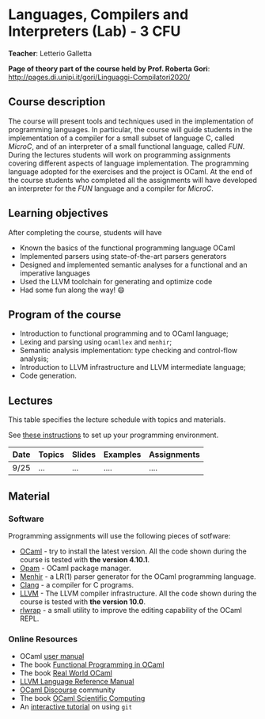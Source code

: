 # Languages, Compilers and Interpreters (Lab) - 3 CFU
**Teacher**: Letterio Galletta

**Page of theory part of the course held by Prof. Roberta Gori**: http://pages.di.unipi.it/gori/Linguaggi-Compilatori2020/

## Course description
The course will present tools and techniques used in the implementation of programming languages. 
In particular, the course will guide students in the implementation of a compiler for a small 
subset of language C, called *MicroC*, and of an interpreter of a small functional language, called *FUN*. During the lectures students will work on programming assignments covering different aspects of language implementation. The programming language adopted for the exercises and the project is OCaml. At the end of the course students who completed all the assignments will have developed an interpreter for the *FUN* language and a compiler for *MicroC*. 


## Learning objectives

After completing the course, students will have  
* Known the basics of the functional programming language OCaml
* Implemented parsers using state-of-the-art parsers generators 
* Designed and implemented semantic analyses for a functional and an imperative languages
* Used the LLVM toolchain for generating and optimize code 
* Had some fun along the way! :smile: 

## Program of the course

* Introduction to functional programming and to OCaml language;
* Lexing and parsing using `ocamllex` and `menhir`;
* Semantic analysis implementation: type checking and control-flow analysis;
* Introduction to LLVM infrastructure and LLVM intermediate language;
* Code generation.

## Lectures
This table specifies the lecture schedule with topics and materials.

See [these instructions](instructions.md) to set up your programming environment. 

| Date  | Topics | Slides | Examples | Assignments| 
| ------|------- | -------|----------|------------|
| 9/25  | ...    |  ...   | ....     | ....       |



## Material

### Software
Programming assignments will use the following pieces of sotfware:
* [OCaml](https://ocaml.org/) - try to install the latest version. All the code shown during the course is tested with **the version 4.10.1**. 
* [Opam](https://opam.ocaml.org/) - OCaml package manager.
* [Menhir](http://gallium.inria.fr/~fpottier/menhir/) - a LR(1) parser generator for the OCaml programming language.
* [Clang](https://clang.llvm.org/) - a compiler for C programs.
* [LLVM](http://llvm.org/) - The LLVM compiler infrastructure. All the code shown during the course is tested with **the version 10.0**.
* [rlwrap](https://github.com/hanslub42/rlwrap) - a small utility to improve the editing capability of the OCaml REPL.

### Online Resources
* OCaml [user manual](http://caml.inria.fr/pub/docs/manual-ocaml/index.html)
* The book [Functional Programming in OCaml](https://www.cs.cornell.edu/courses/cs3110/2019sp/textbook/
)
* The book [Real World OCaml](https://dev.realworldocaml.org/)
* [LLVM Language Reference Manual](http://llvm.org/docs/LangRef.html)
* [OCaml Discourse](https://discuss.ocaml.org/) community
* The book [OCaml Scientific Computing](https://ocaml.xyz/book/)
* An [interactive tutorial](https://learngitbranching.js.org/) on using `git`
